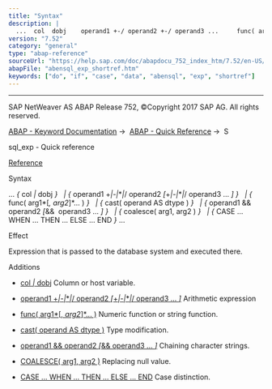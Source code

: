 ```yaml
---
title: "Syntax"
description: |
  ...  col  dobj    operand1 +-/ operand2 +-/ operand3 ...     func( arg1, arg2... )    cast( operand AS dtype )    operand1 && operand2 &&  operand3 ...     coalesce( arg1, arg2 )    CASE ... W
version: "7.52"
category: "general"
type: "abap-reference"
sourceUrl: "https://help.sap.com/doc/abapdocu_752_index_htm/7.52/en-US/abensql_exp_shortref.htm"
abapFile: "abensql_exp_shortref.htm"
keywords: ["do", "if", "case", "data", "abensql", "exp", "shortref"]
---
```


* * *

SAP NetWeaver AS ABAP Release 752, ©Copyright 2017 SAP AG. All rights reserved.

[ABAP - Keyword Documentation](https://help.sap.com/doc/abapdocu_752_index_htm/7.52/en-US/abenabap.htm) →  [ABAP - Quick Reference](https://help.sap.com/doc/abapdocu_752_index_htm/7.52/en-US/abenabap_shortref.htm) →  S

sql\_exp - Quick reference

[Reference](https://help.sap.com/doc/abapdocu_752_index_htm/7.52/en-US/abapsql_expr.htm)

Syntax

... *{* col *|* dobj *}*
  *|* *{* operand1 +*|*\-*|*\**|*/ operand2 *\[*+*|*\-*|*\**|*/ operand3 ... *\]* *}*
  *|* *{* func( arg1*\[*, arg2*\]*... ) *}*
  *|* *{* cast( operand AS dtype ) *}*
  *|* *{* operand1 && operand2 *\[*&&  operand3 ... *\]* *}*
  *|* *{* coalesce( arg1, arg2 ) *}*
  *|* *{* CASE ... WHEN ... THEN ... ELSE ... END *}* ...

Effect

Expression that is passed to the database system and executed there.

Additions

-   [col *|* dobj](https://help.sap.com/doc/abapdocu_752_index_htm/7.52/en-US/abensql_elem.htm)
    Column or host variable.
    
-   [operand1 +*|*\-*|*\**|*/ operand2 *\[*+*|*\-*|*\**|*/ operand3 ... *\]*](https://help.sap.com/doc/abapdocu_752_index_htm/7.52/en-US/abensql_arith.htm)
    Arithmetic expression
    
-   [func( arg1*\[*, arg2*\]*... )](https://help.sap.com/doc/abapdocu_752_index_htm/7.52/en-US/abensql_arith_func.htm)
    Numeric function or string function.
    
-   [cast( operand AS dtype )](https://help.sap.com/doc/abapdocu_752_index_htm/7.52/en-US/abensql_cast.htm)
    Type modification.
    
-   [operand1 && operand2 *\[*&& operand3 ... *\]*](https://help.sap.com/doc/abapdocu_752_index_htm/7.52/en-US/abensql_string.htm)
    Chaining character strings.
    
-   [COALESCE( arg1, arg2 )](https://help.sap.com/doc/abapdocu_752_index_htm/7.52/en-US/abensql_elem.htm)
    Replacing null value.
    
-   [CASE ... WHEN ... THEN ... ELSE ... END](https://help.sap.com/doc/abapdocu_752_index_htm/7.52/en-US/abensql_case.htm)
    Case distinction.